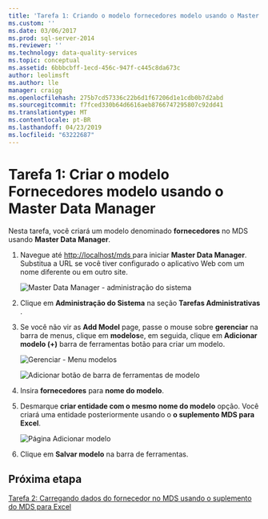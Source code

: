 ```yaml
---
title: 'Tarefa 1: Criando o modelo fornecedores modelo usando o Master Data Manager | Microsoft Docs'
ms.custom: ''
ms.date: 03/06/2017
ms.prod: sql-server-2014
ms.reviewer: ''
ms.technology: data-quality-services
ms.topic: conceptual
ms.assetid: 6bbbcbff-1ecd-456c-947f-c445c8da673c
author: leolimsft
ms.author: lle
manager: craigg
ms.openlocfilehash: 275b7cd57336c22b6d1f67206d1e1cdb0b7d2abd
ms.sourcegitcommit: f7fced330b64d6616aeb8766747295807c92dd41
ms.translationtype: MT
ms.contentlocale: pt-BR
ms.lasthandoff: 04/23/2019
ms.locfileid: "63222687"
---
```

# <a name="task-1-creating-suppliers-model-using-master-data-manager"></a>Tarefa 1: Criar o modelo Fornecedores modelo usando o Master Data Manager
  Nesta tarefa, você criará um modelo denominado **fornecedores** no MDS usando **Master Data Manager**.  
  
1.  Navegue até [ http://localhost/mds ](http://localhost/mds) para iniciar **Master Data Manager**. Substitua a URL se você tiver configurado o aplicativo Web com um nome diferente ou em outro site.  
  
     ![Master Data Manager - administração do sistema](../../2014/tutorials/media/et-creatingsuppliersmodelusingmdm-01.jpg "Master Data Manager - administração do sistema")  
  
2.  Clique em **Administração do Sistema** na seção **Tarefas Administrativas** .  
  
3.  Se você não vir as **Add Model** page, passe o mouse sobre **gerenciar** na barra de menus, clique em **modelos**e, em seguida, clique em **Adicionar modelo (+)** barra de ferramentas botão para criar um modelo.  
  
     ![Gerenciar - Menu modelos](../../2014/tutorials/media/et-creatingsuppliersmodelusingmdm-02.jpg "gerenciar - Menu modelos")  
  
     ![Adicionar botão de barra de ferramentas de modelo](../../2014/tutorials/media/et-creatingsuppliersmodelusingmdm-03.jpg "adicionar botão de barra de ferramentas do modelo")  
  
4.  Insira **fornecedores** para **nome do modelo**.  
  
5.  Desmarque **criar entidade com o mesmo nome do modelo** opção. Você criará uma entidade posteriormente usando o **o suplemento MDS para Excel**.  
  
     ![Página Adicionar modelo](../../2014/tutorials/media/et-creatingsuppliersmodelusingmdm-04.jpg "página Adicionar modelo")  
  
6.  Clique em **Salvar modelo** na barra de ferramentas.  
  
## <a name="next-step"></a>Próxima etapa  
 [Tarefa 2: Carregando dados do fornecedor no MDS usando o suplemento do MDS para Excel](../../2014/tutorials/task-2-uploading-supplier-data-to-mds-using-mds-add-in-for-excel.md)  
  
  
